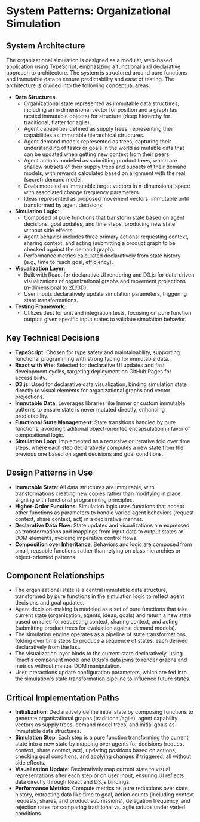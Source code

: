 # System Patterns: Organizational Simulation

## System Architecture
The organizational simulation is designed as a modular, web-based application using TypeScript, emphasizing a functional and declarative approach to architecture. The system is structured around pure functions and immutable data to ensure predictability and ease of testing. The architecture is divided into the following conceptual areas:

- **Data Structures**: 
  - Organizational state represented as immutable data structures, including an n-dimensional vector for position and a graph (as nested immutable objects) for structure (deep hierarchy for traditional, flatter for agile).
  - Agent capabilities defined as supply trees, representing their capabilities as immutable hierarchical structures.
  - Agent demand models represented as trees, capturing their understanding of tasks or goals in the world as mutable data that can be updated when getting new context from their peers.
  - Agent actions modeled as submitting product trees, which are shallow subsets of their supply trees and subsets of their demand models, with rewards calculated based on alignment with the real (secret) demand model.
  - Goals modeled as immutable target vectors in n-dimensional space with associated change frequency parameters.
  - Ideas represented as proposed movement vectors, immutable until transformed by agent decisions.
- **Simulation Logic**: 
  - Composed of pure functions that transform state based on agent decisions, goal updates, and time steps, producing new state without side effects.
  - Agent behavior includes three primary actions: requesting context, sharing context, and acting (submitting a product graph to be checked against the demand graph).
  - Performance metrics calculated declaratively from state history (e.g., time to reach goal, efficiency).
- **Visualization Layer**: 
  - Built with React for declarative UI rendering and D3.js for data-driven visualizations of organizational graphs and movement projections (n-dimensional to 2D/3D).
  - User inputs declaratively update simulation parameters, triggering state transformations.
- **Testing Framework**: 
  - Utilizes Jest for unit and integration tests, focusing on pure function outputs given specific input states to validate simulation behavior.

## Key Technical Decisions
- **TypeScript**: Chosen for type safety and maintainability, supporting functional programming with strong typing for immutable data.
- **React with Vite**: Selected for declarative UI updates and fast development cycles, targeting deployment on GitHub Pages for accessibility.
- **D3.js**: Used for declarative data visualization, binding simulation state directly to visual elements for organizational graphs and vector projections.
- **Immutable Data**: Leverages libraries like Immer or custom immutable patterns to ensure state is never mutated directly, enhancing predictability.
- **Functional State Management**: State transitions handled by pure functions, avoiding traditional object-oriented encapsulation in favor of compositional logic.
- **Simulation Loop**: Implemented as a recursive or iterative fold over time steps, where each step declaratively computes a new state from the previous one based on agent decisions and goal conditions.

## Design Patterns in Use
- **Immutable State**: All data structures are immutable, with transformations creating new copies rather than modifying in place, aligning with functional programming principles.
- **Higher-Order Functions**: Simulation logic uses functions that accept other functions as parameters to handle varied agent behaviors (request context, share context, act) in a declarative manner.
- **Declarative Data Flow**: State updates and visualizations are expressed as transformations and mappings from input data to output states or DOM elements, avoiding imperative control flows.
- **Composition over Inheritance**: Behaviors and logic are composed from small, reusable functions rather than relying on class hierarchies or object-oriented patterns.

## Component Relationships
- The organizational state is a central immutable data structure, transformed by pure functions in the simulation logic to reflect agent decisions and goal updates.
- Agent decision-making is modeled as a set of pure functions that take current state (organization, agents, ideas, goals) and return a new state based on rules for requesting context, sharing context, and acting (submitting product trees for evaluation against demand models).
- The simulation engine operates as a pipeline of state transformations, folding over time steps to produce a sequence of states, each derived declaratively from the last.
- The visualization layer binds to the current state declaratively, using React's component model and D3.js's data joins to render graphs and metrics without manual DOM manipulation.
- User interactions update configuration parameters, which are fed into the simulation's state transformation pipeline to influence future states.

## Critical Implementation Paths
- **Initialization**: Declaratively define initial state by composing functions to generate organizational graphs (traditional/agile), agent capability vectors as supply trees, demand model trees, and initial goals as immutable data structures.
- **Simulation Step**: Each step is a pure function transforming the current state into a new state by mapping over agents for decisions (request context, share context, act), updating positions based on actions, checking goal conditions, and applying changes if triggered, all without side effects.
- **Visualization Update**: Declaratively map current state to visual representations after each step or on user input, ensuring UI reflects data directly through React and D3.js bindings.
- **Performance Metrics**: Compute metrics as pure reductions over state history, extracting data like time to goal, action counts (including context requests, shares, and product submissions), delegation frequency, and rejection rates for comparing traditional vs. agile setups under varied conditions.
